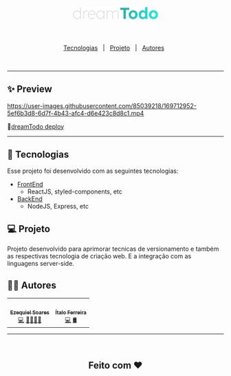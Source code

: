 <h1 align="center">
  <img alt="dream todo app logo" title="dreamTodo logo" src="./.github/logo.svg" width="200px" />
</h1>
<br>
<p align="center">
  <a href="#-tecnologias">Tecnologias</a>&nbsp;&nbsp;&nbsp;|&nbsp;&nbsp;
  <a href="#-projeto">Projeto</a>&nbsp;&nbsp;&nbsp;|&nbsp;&nbsp;
  <a href="#-autores">Autores</a>&nbsp;&nbsp;
</p>
<br>
<hr>

## ✨ Preview


https://user-images.githubusercontent.com/85039218/169712952-5ef6b3d8-6d7f-4b43-afc4-d6e423c8d8c1.mp4


🔗<a href="https://dreamtodo.netlify.app/">dreamTodo deploy</a>
<hr>

## 🚀 Tecnologias

Esse projeto foi desenvolvido com as seguintes tecnologias:

- [FrontEnd](https://github.com/MrEzequiel/simple-to-do/tree/main/frontend)
  - ReactJS, styled-components, etc
- [BackEnd](https://github.com/MrEzequiel/simple-to-do/tree/main/backend)
  - NodeJS, Express, etc

## 💻 Projeto

Projeto desenvolvido para aprimorar tecnicas de versionamento e também as respectivas tecnologia de criação web. E a integração com as linguagens server-side.

## 👨‍💻 Autores

<table>
  <tr>
    <td align="center"><a href="https://github.com/mrezequiel"><img src="https://avatars.githubusercontent.com/u/85039218?v=4" width="100px;" alt=""/><br /><sub><b>Ezequiel Soares</b></sub></a><br /><a href="https://github.com/MrEzequiel/simple-to-do/commits?author=mrezequiel" title="Code">💻</a> <a href="https://github.com/MrEzequiel/simple-to-do/commits?author=mrezequiel" title="Front End">👩🏾‍💻</a><a href="https://github.com/MrEzequiel/simple-to-do/commits?author=mrezequiel" title="Design">🎨</a></td>
    <td align="center"><a href="https://github.com/ItaloFL"><img src="https://avatars.githubusercontent.com/u/83084631?v=4" width="100px;" alt=""/><br /><sub><b>Ítalo Ferreira</b></sub></a><br /><a href="https://github.com/MrEzequiel/simple-to-do/commits?author=ItaloFL" title="Code">💻</a> <a href="https://github.com/MrEzequiel/simple-to-do/commits?author=ItaloFL" title="Back End">🛢️</a></td>
  </tr>
</table>

<hr>
<br>
<h2 align="center">Feito com ❤</h2>
